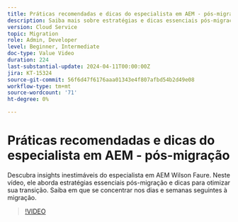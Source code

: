 ```yaml
---
title: Práticas recomendadas e dicas do especialista em AEM - pós-migração
description: Saiba mais sobre estratégias e dicas essenciais pós-migração para otimizar sua transição para o AEM as a Cloud Service.
version: Cloud Service
topic: Migration
role: Admin, Developer
level: Beginner, Intermediate
doc-type: Value Video
duration: 224
last-substantial-update: 2024-04-11T00:00:00Z
jira: KT-15324
source-git-commit: 56f6d47f6176aaa01343e4f807afbd54b2d49e08
workflow-type: tm+mt
source-wordcount: '71'
ht-degree: 0%

---
```



# Práticas recomendadas e dicas do especialista em AEM - pós-migração

Descubra insights inestimáveis do especialista em AEM Wilson Faure. Neste vídeo, ele aborda estratégias essenciais pós-migração e dicas para otimizar sua transição. Saiba em que se concentrar nos dias e semanas seguintes à migração.

>[!VIDEO](https://video.tv.adobe.com/v/3428309/?learn=on)
